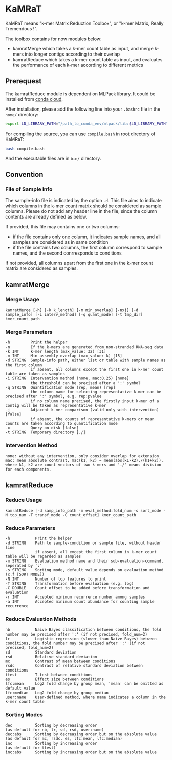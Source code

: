 # KaMRaT

KaMRaT means "k-mer Matrix Reduction Toolbox", or "k-mer Matrix, Really Tremendous !".

The toolbox contains for now modules below:

- kamratMerge which takes a k-mer count table as input, and merge k-mers into longer contigs according to their overlap
- kamratReduce which takes a k-mer count table as input, and evaluates the performance of each k-mer according to different metrics

## Prerequest

The kamratReduce module is dependent on MLPack library. It could be installed from [conda cloud](https://anaconda.org/conda-forge/mlpack).

After installation, please add the following line into your ```.bashrc``` file in the ```home/``` directory:

```bash
export LD_LIBRARY_PATH="/path_to_conda_env/mlpack/lib:$LD_LIBRARY_PATH"
```

For compiling the source, you can use ```compile.bash``` in root directory of KaMRaT:

```bash
bash compile.bash
```

And the executable files are in ```bin/``` directory.

## Convention

### File of Sample Info

The sample-info file is indicated by the option ```-d```. This file aims to indicate which columns in the k-mer count matrix should be considered as sample columns. Please do not add any header line in the file, since the column contents are already defined as below.

If provided, this file may contains one or two columns:

- if the file contains only one column, it indicates sample names, and all samples are considered as in same condition
- if the file contains two columns, the first column correspond to sample names, and the second conrresponds to conditions

If not provided, all columns apart from the first one in the k-mer count matrix are considered as samples.

## kamratMerge

### Merge Usage

```text
kamratMerge [-h] [-k k_length] [-m min_overlap] [-nxj] [-d sample_info] [-i interv_method] [-q quant_mode] [-t tmp_dir] kmer_count_path
```

### Merge Parameters

```text
-h         Print the helper
-n         If the k-mers are generated from non-stranded RNA-seq data
-k INT     k-mer length (max_value: 32) [31]
-m INT     Min assembly overlap (max_value: k) [15]
-d STRING  Sample-info path, either list or table with sample names as the first column
           if absent, all columns except the first one in k-mer count table are taken as samples
-i STRING  Intervention method (none, mac:0.25) [none]
           the threshold can be precised after a ':' symbol
-q STRING  Quantification mode (rep, mean) [rep]
           the column name for selecting representative k-mer can be precised after ':' symbol, e.g. rep:pvalue
           if no column name precised, the firstly input k-mer of a contig will be taken as representative k-mer
-j         Adjacent k-mer comparison (valid only with intervention) [false]
           if absent, the counts of representative k-mers or mean counts are taken according to quantification mode
-x         Query on disk [false]
-t STRING  Temporary directory [./]
```

### Intervention Method

```text
none: without any intervention, only consider overlap for extension
mac: mean absolute contrast, mac(k1, k2) = mean(abs(k1-k2)./(k1+k2)), where k1, k2 are count vectors of two k-mers and './' means division for each components.
```

## kamratReduce

### Reduce Usage

```text
kamratReduce [-d samp_info_path -m eval_method:fold_num -s sort_mode -N top_num -T transf_mode -C count_offset] kmer_count_path
```

### Reduce Parameters

```text
-h           Print the helper
-d STRING    Path to sample-condition or sample file, without header line
             if absent, all except the first column in k-mer count table will be regarded as samples
-m STRING    Evaluation method name and their sub-evaluation-command, seperated by ':'
-s STRING    Sorting mode, default value depends on evaluation method (c.f [SORT MODE])
-N INT       Number of top features to print
-T STRING    Transformation before evaluation (e.g. log)
-C DOUBLE    Count offset to be added before transformation and evaluation
-r INT       Accepted minimum recurrence number among samples
-a INT       Accepted minimum count abundance for counting sample recurrence
```

### Reduce Evaluation Methods

```text
nb           Naive Bayes classification between conditions, the fold number may be precised after ':' (if not precised, fold_num=2)
lr           Logistic regression (slower than Naive Bayes) between conditions, the fold number may be precised after ':' (if not precised, fold_num=2)
sd           Standard deviation
rsd          Relative standard deviation
mc           Contrast of mean between conditions
rsdc         Contrast of relative standard deviation between conditions
ttest        T-test between conditions
es           Effect size between conditions
lfc:mean     Log2 fold change by group mean, 'mean' can be omitted as default value
lfc:median   Log2 fold change by group median
user:name    User-defined method, where name indicates a column in the k-mer count table
```

### Sorting Modes

```text
dec          Sorting by decreasing order                              (as default for nb, lr, sd, rsd, user:name)
dec:abs      Sorting by decreasing order but on the absolute value    (as default for mc, rsdc, es, lfc:mean, lfc:median)
inc          Sorting by increasing order                              (as default for ttest)
inc:abs      Sorting by increasing order but on the absolute value
```
